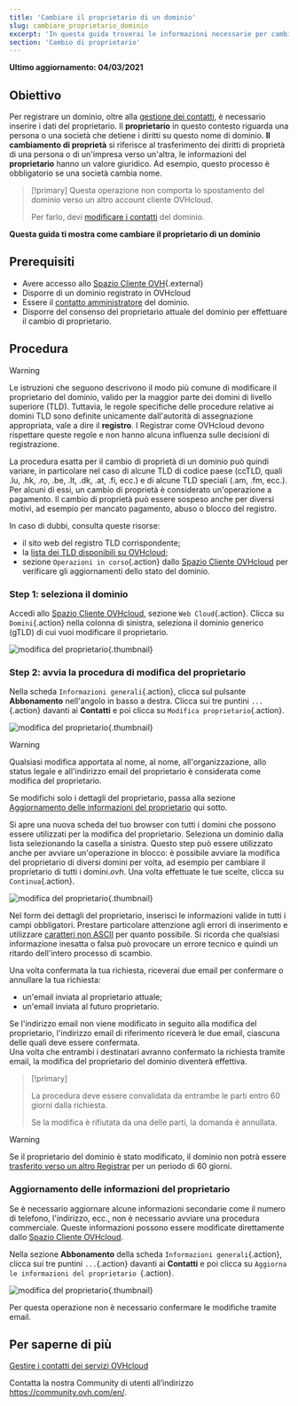 ```yaml
---
title: 'Cambiare il proprietario di un dominio'
slug: cambiare_proprietario_dominio
excerpt: 'In questa guida troverai le informazioni necessarie per cambiare il proprietario di un dominio'
section: 'Cambio di proprietario'
---
```


**Ultimo aggiornamento: 04/03/2021**

## Obiettivo

Per registrare un dominio, oltre alla [gestione dei contatti](../../customer/gestisci_i_tuoi_contatti/), è necessario inserire i dati del proprietario. Il **proprietario** in questo contesto riguarda una persona o una società che detiene i diritti su questo nome di dominio. **Il cambiamento di proprietà** si riferisce al trasferimento dei diritti di proprietà di una persona o di un'impresa verso un'altra, le informazioni del **proprietario** hanno un valore giuridico. Ad esempio, questo processo è obbligatorio se una società cambia nome.

> [!primary]
>Questa operazione non comporta lo spostamento del dominio verso un altro account cliente OVHcloud.
>
>Per farlo, devi [modificare i contatti](../.../customer/gestisci_i_tuoi_contatti/) del dominio.

**Questa guida ti mostra come cambiare il proprietario di un dominio**

## Prerequisiti

- Avere accesso allo [Spazio Cliente OVH](https://www.ovh.com/auth/?action=gotomanager&from=https://www.ovh.it/&ovhSubsidiary=it){.external}
- Disporre di un dominio registrato in OVHcloud
- Essere il [contatto amministratore](../../customer/gestisci_i_tuoi_contatti/) del dominio.
- Disporre del consenso del proprietario attuale del dominio per effettuare il cambio di proprietario.

## Procedura

> [!warning]
>
> Le istruzioni che seguono descrivono il modo più comune di modificare il proprietario del dominio, valido per la maggior parte dei domini di livello superiore (TLD). Tuttavia, le regole specifiche delle procedure relative ai domini TLD sono definite unicamente dall'autorità di assegnazione appropriata, vale a dire il **registro**. I Registrar come OVHcloud devono rispettare queste regole e non hanno alcuna influenza sulle decisioni di registrazione.
>
> La procedura esatta per il cambio di proprietà di un dominio può quindi variare, in particolare nel caso di alcune TLD di codice paese (ccTLD, quali .lu, .hk, .ro, .be, .lt, .dk, .at, .fi, ecc.) e di alcune TLD speciali (.am, .fm, ecc.). Per alcuni di essi, un cambio di proprietà è considerato un'operazione a pagamento. Il cambio di proprietà può essere sospeso anche per diversi motivi, ad esempio per mancato pagamento, abuso o blocco del registro. 
>
> In caso di dubbi, consulta queste risorse:
>
> - il sito web del registro TLD corrispondente;
> - la [lista dei TLD disponibili su OVHcloud](https://www.ovh.it/domini/tariffe/);
> - sezione `Operazioni in corso`{.action} dallo [Spazio Cliente OVHcloud](https://www.ovh.com/auth/?action=gotomanager&from=https://www.ovh.it/&ovhSubsidiary=it) per verificare gli aggiornamenti dello stato del dominio.
>

### Step 1: seleziona il dominio

Accedi allo [Spazio Cliente OVHcloud](https://www.ovh.com/auth/?action=gotomanager&from=https://www.ovh.it/&ovhSubsidiary=it), sezione `Web Cloud`{.action}. Clicca su `Domini`{.action} nella colonna di sinistra, seleziona il dominio generico (gTLD) di cui vuoi modificare il proprietario.

![modifica del proprietario](images/SS_2.png){.thumbnail}

### Step 2: avvia la procedura di modifica del proprietario

Nella scheda `Informazioni generali`{.action}, clicca sul pulsante **Abbonamento** nell'angolo in basso a destra. Clicca sui tre puntini `...`{.action} davanti ai **Contatti** e poi clicca su `Modifica proprietario`{.action}.

![modifica del proprietario](images/3652-2.png){.thumbnail}

> [!warning]
>
> Qualsiasi modifica apportata al nome, al nome, all'organizzazione, allo status legale e all'indirizzo email del proprietario è considerata come modifica del proprietario.
> 
> Se modifichi solo i dettagli del proprietario, passa alla sezione [Aggiornamento delle informazioni del proprietario](#updateownerinformation) qui sotto.
> 

Si apre una nuova scheda del tuo browser con tutti i domini che possono essere utilizzati per la modifica del proprietario. Seleziona un dominio dalla lista selezionando la casella a sinistra. Questo step può essere utilizzato anche per avviare un'operazione in blocco: è possibile avviare la modifica del proprietario di diversi domini per volta, ad esempio per cambiare il proprietario di tutti i domini.*ovh*. Una volta effettuate le tue scelte, clicca su `Continua`{.action}.

![modifica del proprietario](images/3657.PNG){.thumbnail}

Nel form dei dettagli del proprietario, inserisci le informazioni valide in tutti i campi obbligatori. Prestare particolare attenzione agli errori di inserimento e utilizzare [caratteri non ASCII](http://facweb.cs.depaul.edu/sjost/it212/documents/ascii-pr.htm) per quanto possibile. Si ricorda che qualsiasi informazione inesatta o falsa può provocare un errore tecnico e quindi un ritardo dell'intero processo di scambio. 

Una volta confermata la tua richiesta, riceverai due email per confermare o annullare la tua richiesta:

- un'email inviata al proprietario attuale;
- un'email inviata al futuro proprietario.

Se l'indirizzo email non viene modificato in seguito alla modifica del proprietario, l'indirizzo email di riferimento riceverà le due email, ciascuna delle quali deve essere confermata.
<br>Una volta che entrambi i destinatari avranno confermato la richiesta tramite email, la modifica del proprietario del dominio diventerà effettiva.

> [!primary]
>
> La procedura deve essere convalidata da entrambe le parti entro 60 giorni dalla richiesta.
> 
> Se la modifica è rifiutata da una delle parti, la domanda è annullata.

> [!warning]
>
> Se il proprietario del dominio è stato modificato, il dominio non potrà essere [trasferito verso un altro Registrar](../transferencia_saliente_de_un_dominio_generico_o_geografico/) per un periodo di 60 giorni. 

### Aggiornamento delle informazioni del proprietario <a name="updateownerinformation"></a>

Se è necessario aggiornare alcune informazioni secondarie come il numero di telefono, l'indirizzo, ecc., non è necessario avviare una procedura commerciale. Queste informazioni possono essere modificate direttamente dallo [Spazio Cliente OVHcloud](https://www.ovh.com/auth/?action=gotomanager&from=https://www.ovh.it/&ovhSubsidiary=it).

Nella sezione **Abbonamento** della scheda `Informazioni generali`{.action}, clicca sui tre puntini `...`{.action} davanti ai **Contatti** e poi clicca su `Aggiorna le informazioni del proprietario `{.action}.

![modifica del proprietario](images/3658.png){.thumbnail}

Per questa operazione non è necessario confermare le modifiche tramite email.

## Per saperne di più

[Gestire i contatti dei servizi OVHcloud](../../customer/gestisci_i_tuoi_contatti/)

Contatta la nostra Community di utenti all’indirizzo <https://community.ovh.com/en/>.
